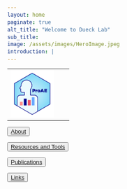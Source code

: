 ```yaml
---
layout: home
paginate: true
alt_title: "Welcome to Dueck Lab"
sub_title: 
image: /assets/images/HeroImage.jpeg
introduction: |
---
```


| | | |
|:-------------------------:|:-------------------------:|:-------------------------:|
|<img width="100" alt="ProAE" src="/assets/images/ProAE_no_background.png"> 
 
<button onlick="About"><a href="https://duecklab.github.io/about"> About</a></button>

<button onlick="Resources and Tooks"><a href="https://duecklab.github.io/tools"> Resources and Tools</a></button>

<button onlick="Publications"><a href="https://duecklab.github.io/publications"> Publications</a></button>

<button onlick="Links"><a href="https://duecklab.github.io/links"> Links</a></button>
